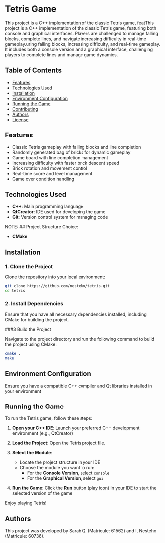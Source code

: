 # Tetris Game

This project is a C++ implementation of the classic Tetris game, featThis project is a C++ implementation of the
classic Tetris game, featuring both console and graphical interfaces. Players are challenged to manage falling blocks, 
complete lines, and navigate increasing difficulty in real-time gameplay.uring falling blocks, 
increasing difficulty, and real-time gameplay. It includes both a console version and a graphical interface,
 challenging players to complete lines and manage game dynamics.

## Table of Contents
- [Features](#features)
- [Technologies Used](#technologies-used)
- [Installation](#installation)
- [Environment Configuration](#environment-configuration)
- [Running the Game](#running-the-game)
- [Contributing](#contributing)
- [Authors](#authors)
- [License](#license)

## Features

- Classic Tetris gameplay with falling blocks and line completion
- Randomly generated bag of bricks for dynamic gameplay
- Game board with line completion management
- Increasing difficulty with faster brick descent speed
- Brick rotation and movement control
- Real-time score and level management
- Game over condition handling

## Technologies Used
- **C++**: Main programming language
- **QtCreator**: IDE used for developing the game
- **Git**: Version control system for managing code

NOTE: ## Project Structure Choice:
- **CMake**

## Installation
### 1. Clone the Project
Clone the repository into your local environment:

```bash
git clone https://github.com/nesteho/tetris.git
cd tetris
```

### 2. Install Dependencies

Ensure that you have all necessary dependencies installed, including CMake for building the project.

###3 Build the Project

Navigate to the project directory and run the following command to build the project using CMake:

``` bash
cmake .
make
```

## Environment Configuration

Ensure you have a compatible C++ compiler and Qt libraries installed in your environment

## Running the Game
To run the Tetris game, follow these steps:

1. **Open your C++ IDE**: Launch your preferred C++ development environment (e.g., QtCreator)

2. **Load the Project**: Open the Tetris project file.

3. **Select the Module**: 
   - Locate the project structure in your IDE
   - Choose the module you want to run:
     - For the **Console Version**, select `console`
     - For the **Graphical Version**, select `gui`

4. **Run the Game**: Click the **Run** button (play icon) in your IDE to start the selected version of the game

Enjoy playing Tetris!

## Authors
This project was developed by Sarah Q. (Matricule: 61562) and I, Nesteho (Matricule: 60736).